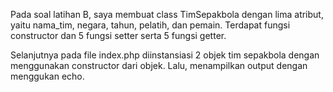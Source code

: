 Pada soal latihan B, saya membuat class TimSepakbola dengan lima atribut, yaitu nama_tim, negara, tahun, pelatih, dan pemain. Terdapat fungsi constructor dan 5 fungsi setter serta 5 fungsi getter. 

Selanjutnya pada file index.php diinstansiasi 2 objek tim sepakbola dengan menggunakan constructor dari objek. Lalu, menampilkan output dengan menggukan echo. 
